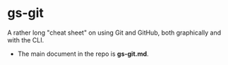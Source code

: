 # gs-git

A rather long "cheat sheet" on using Git and GitHub, both graphically and with the CLI.

- The main document in the repo is **gs-git.md**.
